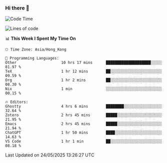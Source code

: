 ### Hi there 👋

<!--
**nicehiro/nicehiro** is a ✨ _special_ ✨ repository because its `README.md` (this file) appears on your GitHub profile.

Here are some ideas to get you started:

- 🔭 I’m currently working on ...
- 🌱 I’m currently learning ...
- 👯 I’m looking to collaborate on ...
- 🤔 I’m looking for help with ...
- 💬 Ask me about ...
- 📫 How to reach me: ...
- 😄 Pronouns: ...
- ⚡ Fun fact: ...
-->

<!--START_SECTION:waka-->
![Code Time](http://img.shields.io/badge/Code%20Time-684%20hrs%205%20mins-blue)

![Lines of code](https://img.shields.io/badge/From%20Hello%20World%20I%27ve%20Written-1.7%20million%20lines%20of%20code-blue)

📊 **This Week I Spent My Time On** 

```text
🕑︎ Time Zone: Asia/Hong_Kong

💬 Programming Languages: 
Other                    10 hrs 17 mins      ████████████████████░░░░░   81.97 % 
TeX                      1 hr 12 mins        ██░░░░░░░░░░░░░░░░░░░░░░░   09.59 % 
Org                      1 hr 2 mins         ██░░░░░░░░░░░░░░░░░░░░░░░   08.30 % 
Nix                      1 min               ░░░░░░░░░░░░░░░░░░░░░░░░░   00.15 % 

🔥 Editors: 
Ghostty                  4 hrs 6 mins        ████████░░░░░░░░░░░░░░░░░   32.64 % 
Zotero                   2 hrs 45 mins       █████░░░░░░░░░░░░░░░░░░░░   21.95 % 
Emacs                    2 hrs 45 mins       █████░░░░░░░░░░░░░░░░░░░░   21.94 % 
ChatGPT                  1 hr 50 mins        ████░░░░░░░░░░░░░░░░░░░░░   14.63 % 
VS Code                  1 hr 1 min          ██░░░░░░░░░░░░░░░░░░░░░░░   08.18 % 
```


 Last Updated on 24/05/2025 13:26:27 UTC
<!--END_SECTION:waka-->
